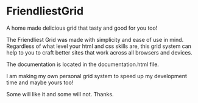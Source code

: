 FriendliestGrid
===============

A home made delicious grid that tasty and good for you too!

The Friendliest Grid was made with simplicity and ease of use in mind. Regardless of what level your html and css skills are, this grid system can help to you to craft better sites that work across all browsers and devices.

The documentation is located in the documentation.html file.

I am making my own personal grid system to speed up my development time and maybe yours too!

Some will like it and some will not. Thanks.
